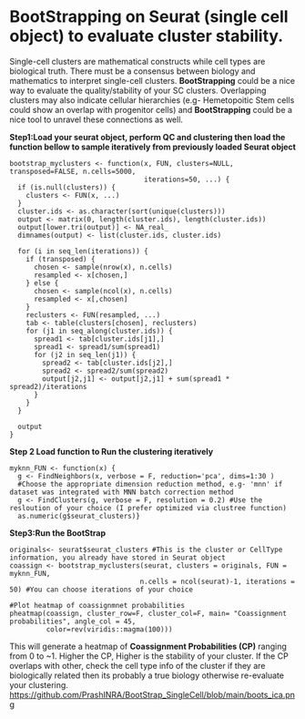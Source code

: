 # BootStrapping on Seurat (single cell object) to evaluate cluster stability.
Single-cell clusters are mathematical constructs while cell types are biological truth. There must be a consensus between biology and mathematics to interpret single-cell clusters. **BootStrapping** could be a nice way to evaluate the quality/stability of your SC clusters. Overlapping clusters may also indicate cellular hierarchies (e.g- Hemetopoitic Stem cells could show an overlap with progenitor cells) and **BootStrapping** could be a nice tool to unravel these connections as well.

**Step1:Load your seurat object, perform QC and clustering then load the function bellow to sample iteratively from previously loaded Seurat object**

```{r}
bootstrap_myclusters <- function(x, FUN, clusters=NULL, transposed=FALSE, n.cells=5000, 
                                 iterations=50, ...) {
  if (is.null(clusters)) {
    clusters <- FUN(x, ...)
  }
  cluster.ids <- as.character(sort(unique(clusters)))
  output <- matrix(0, length(cluster.ids), length(cluster.ids))
  output[lower.tri(output)] <- NA_real_
  dimnames(output) <- list(cluster.ids, cluster.ids)
  
  for (i in seq_len(iterations)) {
    if (transposed) {
      chosen <- sample(nrow(x), n.cells)
      resampled <- x[chosen,]
    } else {
      chosen <- sample(ncol(x), n.cells)
      resampled <- x[,chosen]
    }
    reclusters <- FUN(resampled, ...)
    tab <- table(clusters[chosen], reclusters)
    for (j1 in seq_along(cluster.ids)) {
      spread1 <- tab[cluster.ids[j1],]
      spread1 <- spread1/sum(spread1)
      for (j2 in seq_len(j1)) {
        spread2 <- tab[cluster.ids[j2],]
        spread2 <- spread2/sum(spread2)
        output[j2,j1] <- output[j2,j1] + sum(spread1 * spread2)/iterations
      }
    }
  }
  
  output
}
```


**Step 2 Load function to Run the clustering iteratively**

```{r}
myknn_FUN <- function(x) {
  g <- FindNeighbors(x, verbose = F, reduction='pca', dims=1:30 ) 
  #Choose the appropriate dimension reduction method, e.g- 'mnn' if dataset was integrated with MNN batch correction method
  g <- FindClusters(g, verbose = F, resolution = 0.2) #Use the resloution of your choice (I prefer optimized via clustree function)
  as.numeric(g$seurat_clusters)}
```
  
**Step3:Run the BootStrap**
```{r}
originals<- seurat$seurat_clusters #This is the cluster or CellType information, you already have stored in Seurat object
coassign <- bootstrap_myclusters(seurat, clusters = originals, FUN = myknn_FUN, 
                                n.cells = ncol(seurat)-1, iterations = 50) #You can choose iterations of your choice

#Plot heatmap of coassignmnet probabilities
pheatmap(coassign, cluster_row=F, cluster_col=F, main= "Coassignment probabilities", angle_col = 45,
         color=rev(viridis::magma(100)))
```
This will generate a heatmap of **Coassignment Probabilities (CP)** ranging from 0 to ~1. Higher the CP, Higher is the stability of your cluster. If the CP overlaps with other, check the cell type info of the cluster if they are biologically related then its probably a true biology otherwise re-evaluate your clustering. 
https://github.com/PrashINRA/BootStrap_SingleCell/blob/main/boots_ica.png
